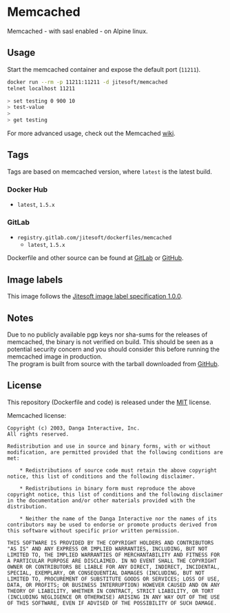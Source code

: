 # Memcached

Memcached - with sasl enabled - on Alpine linux.

## Usage

Start the memcached container and expose the default port (`11211`).

```bash
docker run --rm -p 11211:11211 -d jitesoft/memcached 
telnet localhost 11211

> set testing 0 900 10
> test-value
>
> get testing
```

For more advanced usage, check out the Memcached [wiki](https://github.com/memcached/memcached/wiki).

## Tags

Tags are based on memcached version, where `latest` is the latest build.

### Docker Hub

* `latest`, `1.5.x`

### GitLab

* `registry.gitlab.com/jitesoft/dockerfiles/memcached`
  * `latest`, `1.5.x`

Dockerfile and other source can be found at [GitLab](https://gitlab.com/jitesoft/dockerfiles/memcached) or [GitHub](https://gitlab.com/jitesoft/dockerfiles/memcached).

## Image labels

This image follows the [Jitesoft image label specification 1.0.0](https://gitlab.com/snippets/1866155).

## Notes

Due to no publicly available pgp keys nor sha-sums for the releases of memcached, the binary is not verified on build. 
This should be seen as a potential security concern and you should consider this before running the memcached image in production.  
The program is built from source with the tarball downloaded from [GitHub](https://github.com/memcached/memcached/releases).

## License

This repository (Dockerfile and code) is released under the [MIT](https://gitlab.com/jitesoft/dockerfiles/memcached/blob/master/LICENSE) license.

Memcached license:

```text
Copyright (c) 2003, Danga Interactive, Inc.
All rights reserved.

Redistribution and use in source and binary forms, with or without
modification, are permitted provided that the following conditions are
met:

    * Redistributions of source code must retain the above copyright
notice, this list of conditions and the following disclaimer.

    * Redistributions in binary form must reproduce the above
copyright notice, this list of conditions and the following disclaimer
in the documentation and/or other materials provided with the
distribution.

    * Neither the name of the Danga Interactive nor the names of its
contributors may be used to endorse or promote products derived from
this software without specific prior written permission.

THIS SOFTWARE IS PROVIDED BY THE COPYRIGHT HOLDERS AND CONTRIBUTORS
"AS IS" AND ANY EXPRESS OR IMPLIED WARRANTIES, INCLUDING, BUT NOT
LIMITED TO, THE IMPLIED WARRANTIES OF MERCHANTABILITY AND FITNESS FOR
A PARTICULAR PURPOSE ARE DISCLAIMED. IN NO EVENT SHALL THE COPYRIGHT
OWNER OR CONTRIBUTORS BE LIABLE FOR ANY DIRECT, INDIRECT, INCIDENTAL,
SPECIAL, EXEMPLARY, OR CONSEQUENTIAL DAMAGES (INCLUDING, BUT NOT
LIMITED TO, PROCUREMENT OF SUBSTITUTE GOODS OR SERVICES; LOSS OF USE,
DATA, OR PROFITS; OR BUSINESS INTERRUPTION) HOWEVER CAUSED AND ON ANY
THEORY OF LIABILITY, WHETHER IN CONTRACT, STRICT LIABILITY, OR TORT
(INCLUDING NEGLIGENCE OR OTHERWISE) ARISING IN ANY WAY OUT OF THE USE
OF THIS SOFTWARE, EVEN IF ADVISED OF THE POSSIBILITY OF SUCH DAMAGE.
```

